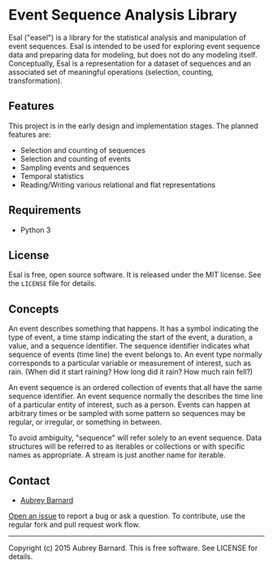 Event Sequence Analysis Library
===============================


Esal ("easel") is a library for the statistical analysis and
manipulation of event sequences.  Esal is intended to be used for
exploring event sequence data and preparing data for modeling, but does
not do any modeling itself.  Conceptually, Esal is a representation for
a dataset of sequences and an associated set of meaningful operations
(selection, counting, transformation).


Features
--------

This project is in the early design and implementation stages.  The
planned features are:

* Selection and counting of sequences
* Selection and counting of events
* Sampling events and sequences
* Temporal statistics
* Reading/Writing various relational and flat representations


Requirements
------------

* Python 3


License
-------

Esal is free, open source software.  It is released under the MIT
license.  See the `LICENSE` file for details.


Concepts
--------

An event describes something that happens.  It has a symbol indicating
the type of event, a time stamp indicating the start of the event, a
duration, a value, and a sequence identifier.  The sequence identifier
indicates what sequence of events (time line) the event belongs to.  An
event type normally corresponds to a particular variable or measurement
of interest, such as rain.  (When did it start raining?  How long did it
rain?  How much rain fell?)

An event sequence is an ordered collection of events that all have the
same sequence identifier.  An event sequence normally the describes the
time line of a particular entity of interest, such as a person.  Events
can happen at arbitrary times or be sampled with some pattern so
sequences may be regular, or irregular, or something in between.

To avoid ambiguity, "sequence" will refer solely to an event sequence.
Data structures will be referred to as iterables or collections or with
specific names as appropriate.  A stream is just another name for
iterable.


Contact
-------

* [Aubrey Barnard](https://github.com/afbarnard)

[Open an issue](https://github.com/afbarnard/esal/issues/new) to report
a bug or ask a question.  To contribute, use the regular fork and pull
request work flow.


-----

Copyright (c) 2015 Aubrey Barnard.  This is free software.  See LICENSE
for details.
